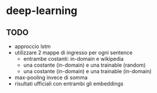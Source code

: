 # deep-learning

## TODO
- approccio lstm
- utilizzare 2 mappe di ingresso per ogni sentence
  - entrambe costanti: in-domain e wikipedia
  - una costante (in-domain) e una trainable (random)
  - una costante (in-domain) e una trainable (in-domain)
- max-pooling invece di somma
- risultati ufficiali con entrambi gli embeddings

